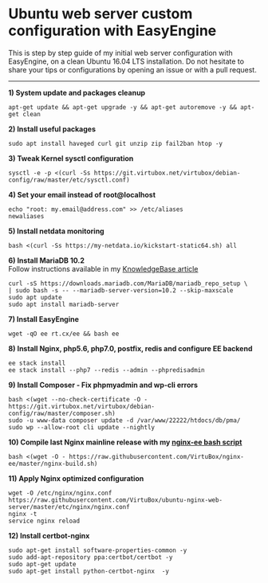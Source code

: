 # Ubuntu web server custom configuration with EasyEngine

This is step by step guide of my initial web server configuration with EasyEngine, on a clean Ubuntu 16.04 LTS installation.
Do not hesitate to share your tips or configurations by opening an issue or with a pull request.

--------

**1) System update and packages cleanup**

```
apt-get update && apt-get upgrade -y && apt-get autoremove -y && apt-get clean
```

**2) Install useful packages**
```
sudo apt install haveged curl git unzip zip fail2ban htop -y
```

**3) Tweak Kernel sysctl configuration**
```
sysctl -e -p <(curl -Ss https://git.virtubox.net/virtubox/debian-config/raw/master/etc/sysctl.conf)
```

**4) Set your email instead of root@localhost**
```
echo "root: my.email@address.com" >> /etc/aliases
newaliases
```

**5) Install netdata monitoring**
```
bash <(curl -Ss https://my-netdata.io/kickstart-static64.sh) all
```

**6) Install MariaDB 10.2** <br>
Follow instructions available in my [KnowledgeBase article](https://kb.virtubox.net/knowledgebase/install-latest-mariadb-release-easyengine/) 

```
curl -sS https://downloads.mariadb.com/MariaDB/mariadb_repo_setup \
| sudo bash -s -- --mariadb-server-version=10.2 --skip-maxscale
sudo apt update
sudo apt install mariadb-server
```

**7) Install EasyEngine**
```
wget -qO ee rt.cx/ee && bash ee
```
**8) Install Nginx, php5.6, php7.0, postfix, redis and configure EE backend**
```
ee stack install
ee stack install --php7 --redis --admin --phpredisadmin
```

**9) Install Composer - Fix phpmyadmin and wp-cli errors**
```
bash <(wget --no-check-certificate -O - https://git.virtubox.net/virtubox/debian-config/raw/master/composer.sh)
sudo -u www-data composer update -d /var/www/22222/htdocs/db/pma/
sudo wp --allow-root cli update --nightly
```

**10) Compile last Nginx mainline release with my [nginx-ee bash script](https://github.com/VirtuBox/nginx-ee)**

```
bash <(wget -O - https://raw.githubusercontent.com/VirtuBox/nginx-ee/master/nginx-build.sh)
```

**11) Apply Nginx optimized configuration**
```
wget -O /etc/nginx/nginx.conf https://raw.githubusercontent.com/VirtuBox/ubuntu-nginx-web-server/master/etc/nginx/nginx.conf
nginx -t
service nginx reload
```

**12) Install certbot-nginx**
```
sudo apt-get install software-properties-common -y
sudo add-apt-repository ppa:certbot/certbot -y
sudo apt-get update
sudo apt-get install python-certbot-nginx  -y
```



